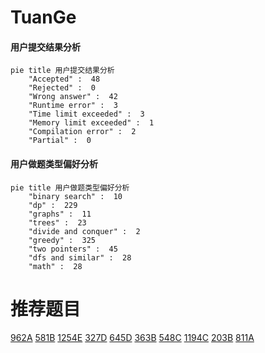 # TuanGe

<!-- tabs:start -->



#### **用户提交结果分析**

```mermaid
pie title 用户提交结果分析
    "Accepted" :  48
    "Rejected" :  0
    "Wrong answer" :  42
    "Runtime error" :  3
    "Time limit exceeded" :  3
    "Memory limit exceeded" :  1
    "Compilation error" :  2
    "Partial" :  0
```

#### **用户做题类型偏好分析**

```mermaid
pie title 用户做题类型偏好分析
    "binary search" :  10
    "dp" :  229
    "graphs" :  11
    "trees" :  23
    "divide and conquer" :  2
    "greedy" :  325
    "two pointers" :  45
    "dfs and similar" :  28
    "math" :  28
```



<!-- tabs:end -->
# 推荐题目
[962A](https://codeforces.com/contest/962/problem/A)
[581B](https://codeforces.com/contest/581/problem/B)
[1254E](https://codeforces.com/contest/1254/problem/E)
[327D](https://codeforces.com/contest/327/problem/D)
[645D](https://codeforces.com/contest/645/problem/D)
[363B](https://codeforces.com/contest/363/problem/B)
[548C](https://codeforces.com/contest/548/problem/C)
[1194C](https://codeforces.com/contest/1194/problem/C)
[203B](https://codeforces.com/contest/203/problem/B)
[811A](https://codeforces.com/contest/811/problem/A)
